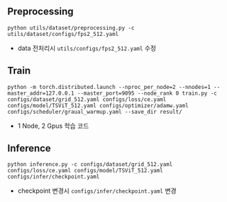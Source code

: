 ## Preprocessing
```
python utils/dataset/preprocessing.py -c utils/dataset/configs/fps2_512.yaml
```
- data 전처리시 ```utils/configs/fps2_512.yaml``` 수정

## Train
```
python -m torch.distributed.launch --nproc_per_node=2 --nnodes=1 --master_addr=127.0.0.1 --master_port=9095 --node_rank 0 train.py -c configs/dataset/grid_512.yaml configs/loss/ce.yaml configs/model/TSViT_512.yaml configs/optimizer/adamw.yaml configs/scheduler/graual_warmup.yaml --save_dir result/
```

- 1 Node, 2 Gpus 학습 코드

## Inference
```
python inference.py -c configs/dataset/grid_512.yaml configs/loss/ce.yaml configs/model/TSViT_512.yaml configs/infer/checkpoint.yaml
```

- checkpoint 변경시 ```configs/infer/checkpoint.yaml``` 변경